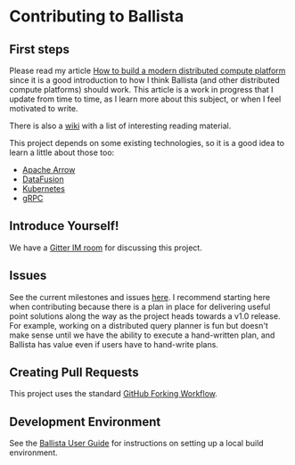 # Contributing to Ballista

## First steps

Please read my article [How to build a modern distributed compute platform](https://andygrove.io/how_to_build_a_modern_distributed_compute_platform/) since it is a good introduction to how I think Ballista (and other distributed compute platforms) should work. This article is a work in progress that I update from time to time, as I learn more about this subject, or when I feel motivated to write.

There is also a [wiki](https://github.com/andygrove/ballista/wiki) with a list of interesting reading material.

This project depends on some existing technologies, so it is a good idea to learn a little about those too:

- [Apache Arrow](https://arrow.apache.org/)
- [DataFusion](https://github.com/apache/arrow/tree/master/rust/datafusion)
- [Kubernetes](https://kubernetes.io/)
- [gRPC](https://grpc.io/)

## Introduce Yourself!

We have a [Gitter IM room](https://gitter.im/ballista-rs/community) for discussing this project. 

## Issues

See the current milestones and issues [here](https://github.com/ballista-compute/ballista/milestones?direction=asc&sort=title&state=open). I recommend starting here when contributing because there is a plan in place for delivering useful point solutions along the way as the project heads towards a v1.0 release. For example, working on a distributed query planner is fun but doesn't make sense until we have the ability to execute a hand-written plan, and Ballista has value even if users have to hand-write plans.

## Creating Pull Requests

This project uses the standard [GitHub Forking Workflow](https://gist.github.com/Chaser324/ce0505fbed06b947d962).

## Development Environment

See the [Ballista User Guide](https://ballistacompute.org/docs/) for instructions on setting up a local build environment.

